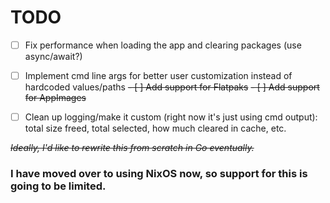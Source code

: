 # TODO

- [ ] Fix performance when loading the app and clearing packages (use async/await?)
- [ ] Implement cmd line args for better user customization instead of hardcoded values/paths 
~~- [ ] Add support for Flatpaks~~
~~- [ ] Add support for AppImages~~
- [ ] Clean up logging/make it custom (right now it's just using cmd output): total size freed, total selected, how much cleared in cache, etc.


~~*Ideally, I'd like to rewrite this from scratch in Go eventually.*~~

### I have moved over to using NixOS now, so support for this is going to be limited.
